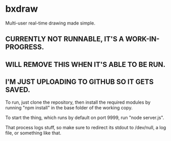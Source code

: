 # bxdraw
Multi-user real-time drawing made simple.

## CURRENTLY NOT RUNNABLE, IT'S A WORK-IN-PROGRESS.
## WILL REMOVE THIS WHEN IT'S ABLE TO BE RUN.
## I'M JUST UPLOADING TO GITHUB SO IT GETS SAVED.

To run, just clone the repository, then install the required modules by running "npm install" in the base folder of the working copy.

To start the thing, which runs by default on port 9999, run "node server.js".

That process logs stuff, so make sure to redirect its stdout to /dev/null, a log file, or something like that.
